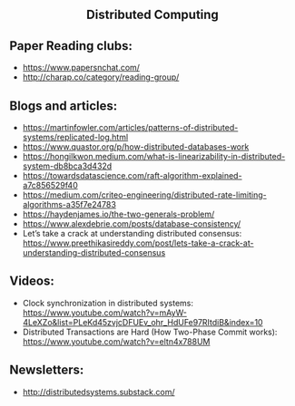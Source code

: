<h2 align="center">Distributed Computing</h2>

## Paper Reading clubs:

- https://www.papersnchat.com/
- http://charap.co/category/reading-group/

## Blogs and articles:

- https://martinfowler.com/articles/patterns-of-distributed-systems/replicated-log.html
- https://www.quastor.org/p/how-distributed-databases-work
- https://hongilkwon.medium.com/what-is-linearizability-in-distributed-system-db8bca3d432d
- https://towardsdatascience.com/raft-algorithm-explained-a7c856529f40
- https://medium.com/criteo-engineering/distributed-rate-limiting-algorithms-a35f7e24783
- https://haydenjames.io/the-two-generals-problem/
- https://www.alexdebrie.com/posts/database-consistency/
- Let’s take a crack at understanding distributed consensus: https://www.preethikasireddy.com/post/lets-take-a-crack-at-understanding-distributed-consensus

## Videos:

- Clock synchronization in distributed systems: https://www.youtube.com/watch?v=mAyW-4LeXZo&list=PLeKd45zvjcDFUEv_ohr_HdUFe97RItdiB&index=10
- Distributed Transactions are Hard (How Two-Phase Commit works): https://www.youtube.com/watch?v=eltn4x788UM

## Newsletters:

- http://distributedsystems.substack.com/
